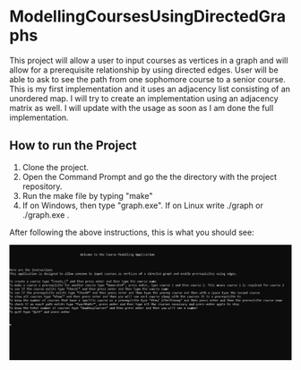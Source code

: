 # ModellingCoursesUsingDirectedGraphs

This project will allow a user to input courses as vertices in a graph and will allow for a prerequisite relationship by using directed edges.
User will be able to ask to see the path from one sophomore course to a senior course. 
This is my first implementation and it uses an adjacency list consisting of an unordered map. I will try to create an implementation using an adjacency matrix as well. 
I will update with the usage as soon as I am done the full implementation. 

## How to run the Project

1. Clone the project.
2. Open the Command Prompt and go the the directory with the project repository.
3. Run the make file by typing "make"
4. If on Windows, then type "graph.exe". If on Linux write ./graph or ./graph.exe . 

After following the above instructions, this is what you should see: 

![Instructions](InstructionsForUser.jpg)
